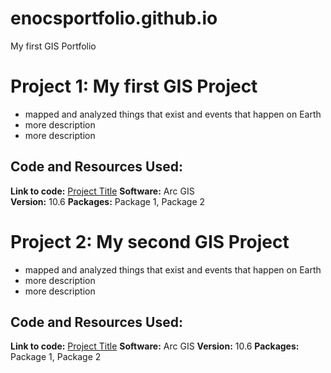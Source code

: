 # enocsportfolio.github.io
My first GIS Portfolio
 
# Project 1: My first GIS Project
* mapped and analyzed things that exist and events that happen on Earth
* more description
* more description

## Code and Resources Used:
**Link to code:** [Project Title](https://www.google.com)
**Software:** Arc GIS  
**Version:** 10.6
**Packages:** Package 1, Package 2

# Project 2: My second GIS Project
* mapped and analyzed things that exist and events that happen on Earth
* more description
* more description


## Code and Resources Used:
**Link to code:** [Project Title](https://www.google.com)
**Software:** Arc GIS
**Version:** 10.6
**Packages:** Package 1, Package 2

